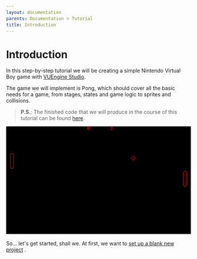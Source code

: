```yaml
---
layout: documentation
parents: Documentation > Tutorial
title: Introduction
---
```


# Introduction

In this step-by-step tutorial we will be creating a simple Nintendo Virtual Boy game with [VUEngine Studio](https://www.vuengine.dev/).

The game we will implement is Pong, which should cover all the basic needs for a game, from stages, states and game logic to sprites and collisions.

> **P.S.**: The finished code that we will produce in the course of this tutorial can be found [here](https://github.com/VUEngine/Pong/tree/ves-v0.6.0).

<a href="/documentation/images/tutorial/the-game.png" data-toggle="lightbox" data-gallery="gallery"><img src="/documentation/images/tutorial/the-game.png"/></a>

So... let's get started, shall we. At first, we want to [set up a blank new project](/documentation/tutorial/project-setup/) <i class="fa fa-arrow-right"></i>.

